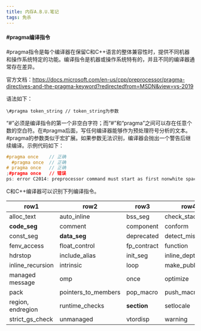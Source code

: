 ```yaml
---
title: 内存A.B.U.笔记
tags: 免杀
---
```


#### #pragma编译指令

\#pragma指令是每个编译器在保留C和C++语言的整体兼容性时，提供不同机器和操作系统特定的功能。编译指令是机器或操作系统特有的，并且不同的编译器通常存在差异。

官方文档：https://docs.microsoft.com/en-us/cpp/preprocessor/pragma-directives-and-the-pragma-keyword?redirectedfrom=MSDN&view=vs-2019

语法如下：

`\#pragma token_string // token_string为参数`



“#”必须是编译指令的第一个非空白字符；而“#”和“pragma”之间可以存在任意个数的空白符。在#pragma后面，写任何编译器能够作为预处理符号分析的文本。#pragma的参数类似于宏扩展。如果参数无法识别，编译器会抛出一个警告后继续编译。示例代码如下：

```c++
#pragma once    // 正确
  #pragma once  // 正确
# pragma once   // 正确
;#pragma once   // 错误 
ps: error C2014: preprocessor command must start as first nonwhite space
```



C和C++编译器可以识别下列编译指令。

| row1              | row2                | row3        | row4            |
| ----------------- | ------------------- | ----------- | --------------- |
| alloc_text        | auto_inline         | bss_seg     | check_stack     |
| **code_seg**      | comment             | component   | conform         |
| const_seg         | **data_seg**        | deprecated  | detect_mismatch |
| fenv_access       | float_control       | fp_contract | function        |
| hdrstop           | include_alias       | init_seg    | inline_depth    |
| inline_recursion  | intrinsic           | loop        | make_public     |
| managed message   | omp                 | once        | optimize        |
| pack              | pointers_to_members | pop_macro   | push_macro      |
| region, endregion | runtime_checks      | **section** | setlocale       |
| strict_gs_check   | unmanaged           | vtordisp    | warning         |



